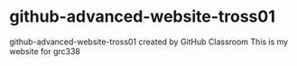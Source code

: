 # github-advanced-website-tross01
github-advanced-website-tross01 created by GitHub Classroom
This is my website for grc338
